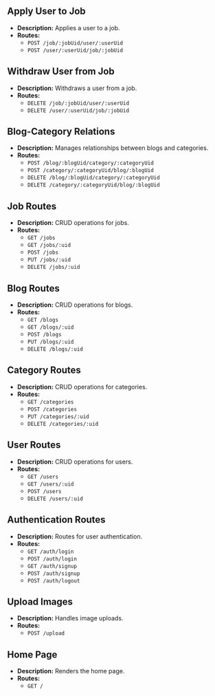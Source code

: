 ## Apply User to Job
- **Description:** Applies a user to a job.
- **Routes:**
  - `POST /job/:jobUid/user/:userUid`
  - `POST /user/:userUid/job/:jobUid`

## Withdraw User from Job
- **Description:** Withdraws a user from a job.
- **Routes:**
  - `DELETE /job/:jobUid/user/:userUid`
  - `DELETE /user/:userUid/job/:jobUid`

## Blog-Category Relations
- **Description:** Manages relationships between blogs and categories.
- **Routes:**
  - `POST /blog/:blogUid/category/:categoryUid`
  - `POST /category/:categoryUid/blog/:blogUid`
  - `DELETE /blog/:blogUid/category/:categoryUid`
  - `DELETE /category/:categoryUid/blog/:blogUid`

## Job Routes
- **Description:** CRUD operations for jobs.
- **Routes:**
  - `GET /jobs`
  - `GET /jobs/:uid`
  - `POST /jobs`
  - `PUT /jobs/:uid`
  - `DELETE /jobs/:uid`

## Blog Routes
- **Description:** CRUD operations for blogs.
- **Routes:**
  - `GET /blogs`
  - `GET /blogs/:uid`
  - `POST /blogs`
  - `PUT /blogs/:uid`
  - `DELETE /blogs/:uid`

## Category Routes
- **Description:** CRUD operations for categories.
- **Routes:**
  - `GET /categories`
  - `POST /categories`
  - `PUT /categories/:uid`
  - `DELETE /categories/:uid`

## User Routes
- **Description:** CRUD operations for users.
- **Routes:**
  - `GET /users`
  - `GET /users/:uid`
  - `POST /users`
  - `DELETE /users/:uid`

## Authentication Routes
- **Description:** Routes for user authentication.
- **Routes:**
  - `GET /auth/login`
  - `POST /auth/login`
  - `GET /auth/signup`
  - `POST /auth/signup`
  - `POST /auth/logout`

## Upload Images
- **Description:** Handles image uploads.
- **Routes:**
  - `POST /upload`

## Home Page
- **Description:** Renders the home page.
- **Routes:**
  - `GET /`
